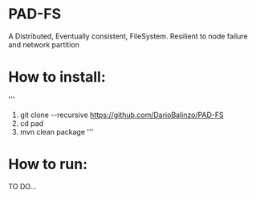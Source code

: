 # PAD-FS

A Distributed, Eventually consistent, FileSystem. Resilient to node failure and network partition


How to install:
===============

'''
1) git clone --recursive https://github.com/DarioBalinzo/PAD-FS
2) cd pad
3) mvn clean package
'''

How to run:
==========

TO DO...


